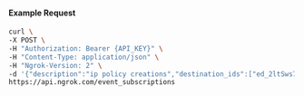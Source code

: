<!-- Code generated for API Clients. DO NOT EDIT. -->

#### Example Request

```bash
curl \
-X POST \
-H "Authorization: Bearer {API_KEY}" \
-H "Content-Type: application/json" \
-H "Ngrok-Version: 2" \
-d '{"description":"ip policy creations","destination_ids":["ed_2ltSws73NrQTDJDMqweOGjWjET1"],"metadata":"{\"environment\": \"staging\"}","sources":[{"type":"ip_policy_created.v0"}]}' \
https://api.ngrok.com/event_subscriptions
```
